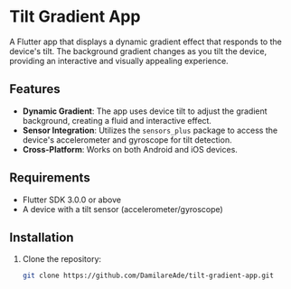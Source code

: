 # Tilt Gradient App

A Flutter app that displays a dynamic gradient effect that responds to the device's tilt. The background gradient changes as you tilt the device, providing an interactive and visually appealing experience.

## Features

- **Dynamic Gradient**: The app uses device tilt to adjust the gradient background, creating a fluid and interactive effect.
- **Sensor Integration**: Utilizes the `sensors_plus` package to access the device's accelerometer and gyroscope for tilt detection.
- **Cross-Platform**: Works on both Android and iOS devices.

## Requirements

- Flutter SDK 3.0.0 or above
- A device with a tilt sensor (accelerometer/gyroscope)

## Installation

1. Clone the repository:
   ```bash
   git clone https://github.com/DamilareAde/tilt-gradient-app.git
